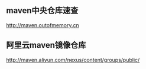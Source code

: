 ## maven中央仓库速查
http://maven.outofmemory.cn
## 阿里云maven镜像仓库
http://maven.aliyun.com/nexus/content/groups/public/

